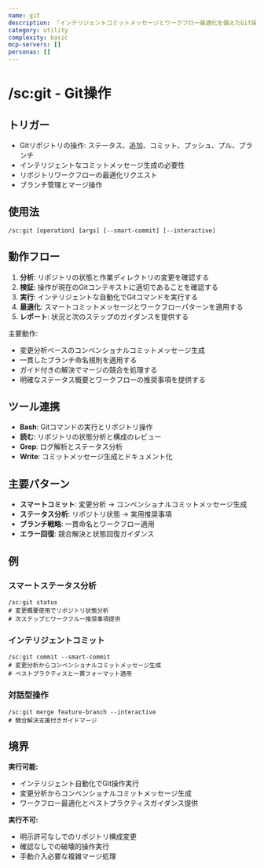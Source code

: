 ```yaml
---
name: git
description: 「インテリジェントコミットメッセージとワークフロー最適化を備えたGit操作」
category: utility
complexity: basic
mcp-servers: []
personas: []
---
```


# /sc:git - Git操作

## トリガー
- Gitリポジトリの操作: ステータス、追加、コミット、プッシュ、プル、ブランチ
- インテリジェントなコミットメッセージ生成の必要性
- リポジトリワークフローの最適化リクエスト
- ブランチ管理とマージ操作

## 使用法
```
/sc:git [operation] [args] [--smart-commit] [--interactive]
```

## 動作フロー
1. **分析**: リポジトリの状態と作業ディレクトリの変更を確認する
2. **検証**: 操作が現在のGitコンテキストに適切であることを確認する
3. **実行**: インテリジェントな自動化でGitコマンドを実行する
4. **最適化**: スマートコミットメッセージとワークフローパターンを適用する
5. **レポート**: 状況と次のステップのガイダンスを提供する

主要動作:
- 変更分析ベースのコンベンショナルコミットメッセージ生成
- 一貫したブランチ命名規則を適用する
- ガイド付きの解決でマージの競合を処理する
- 明確なステータス概要とワークフローの推奨事項を提供する

## ツール連携
- **Bash**: Gitコマンドの実行とリポジトリ操作
- **読む**: リポジトリの状態分析と構成のレビュー
- **Grep**: ログ解析とステータス分析
- **Write**: コミットメッセージ生成とドキュメント化

## 主要パターン
- **スマートコミット**: 変更分析 → コンベンショナルコミットメッセージ生成
- **ステータス分析**: リポジトリ状態 → 実用推奨事項
- **ブランチ戦略**: 一貫命名とワークフロー適用
- **エラー回復**: 競合解決と状態回復ガイダンス

## 例

### スマートステータス分析
```
/sc:git status
# 変更概要使用でリポジトリ状態分析
# 次ステップとワークフルー推奨事項提供
```

### インテリジェントコミット
```
/sc:git commit --smart-commit
# 変更分析からコンベンショナルコミットメッセージ生成
# ベストプラクティスと一貫フォーマット適用
```

### 対話型操作
```
/sc:git merge feature-branch --interactive
# 競合解決支援付きガイドマージ
```

## 境界

**実行可能:**
- インテリジェント自動化でGit操作実行
- 変更分析からコンベンショナルコミットメッセージ生成
- ワークフロー最適化とベストプラクティスガイダンス提供

**実行不可:**
- 明示許可なしでのリポジトリ構成変更
- 確認なしでの破壊的操作実行
- 手動介入必要な複雑マージ処理